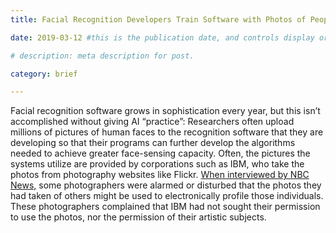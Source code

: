 ```yaml
---
title: Facial Recognition Developers Train Software with Photos of People without Their Permission

date: 2019-03-12 #this is the publication date, and controls display order.

# description: meta description for post.

category: brief

---
```


Facial recognition software grows in sophistication every year, but this isn’t accomplished without giving AI “practice”: Researchers often upload millions of pictures of human faces to the recognition software that they are developing so that their programs can further develop the algorithms needed to achieve greater face-sensing capacity. Often, the pictures the systems utilize are provided by corporations such as IBM, who take the photos from photography websites like Flickr. [When interviewed by NBC News,][link] some photographers were alarmed or disturbed that the photos they had taken of others might be used to electronically profile those individuals. These photographers complained that IBM had not sought their permission to use the photos, nor the permission of their artistic subjects.

[link]: https://www.nbcnews.com/tech/internet/facial-recognition-s-dirty-little-secret-millions-online-photos-scraped-n981921
